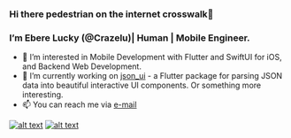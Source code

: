 ### Hi there pedestrian on the internet crosswalk👋
### I’m Ebere Lucky (@Crazelu)| Human | Mobile Engineer.

- 👀 I’m interested in Mobile Development with Flutter and SwiftUI for iOS, and Backend Web Development.
- 🔭 I’m currently working on [json_ui](https://github.com/Crazelu/json_ui) - a Flutter package for parsing JSON data into beautiful interactive UI components. Or something more interesting.
- 📫 You can reach me via [e-mail](mailto:eberelucky64@gmail.com?subject=[GitHub]%20Hey%20There%20Lucky)

<!-- Please don't remove this: Grab your social icons from https://github.com/carlsednaoui/gitsocial -->

<!-- display the social media buttons in your README -->

[![alt text][1.1]][1]
[![alt text][6.1]][6]


<!-- links to social media icons -->
<!-- no need to change these -->

<!-- icons with padding -->

[1.1]: http://i.imgur.com/tXSoThF.png (twitter icon with padding)
[6.1]: http://i.imgur.com/0o48UoR.png (github icon with padding)

<!-- icons without padding -->

[1.2]: http://i.imgur.com/wWzX9uB.png (twitter icon without padding)
[6.2]: http://i.imgur.com/9I6NRUm.png (github icon without padding)


<!-- links to your social media accounts -->
<!-- update these accordingly -->

[1]: http://www.twitter.com/ebere_lucky
[6]: http://www.github.com/crazelu

<!-- Please don't remove this: Grab your social icons from https://github.com/carlsednaoui/gitsocial -->

<!---
Crazeluu/Crazeluu is a ✨ special ✨ repository because its `README.md` (this file) appears on your GitHub profile.
You can click the Preview link to take a look at your changes.
--->


<!--
**Crazelu/Crazelu** is a ✨ _special_ ✨ repository because its `README.md` (this file) appears on your GitHub profile.

Here are some ideas to get you started:

- 🔭 I’m currently working on ...
- 🌱 I’m currently learning ...
- 👯 I’m looking to collaborate on ...
- 🤔 I’m looking for help with ...
- 💬 Ask me about ...
- 📫 How to reach me: ...
- 😄 Pronouns: ...
- ⚡ Fun fact: ...
-->
